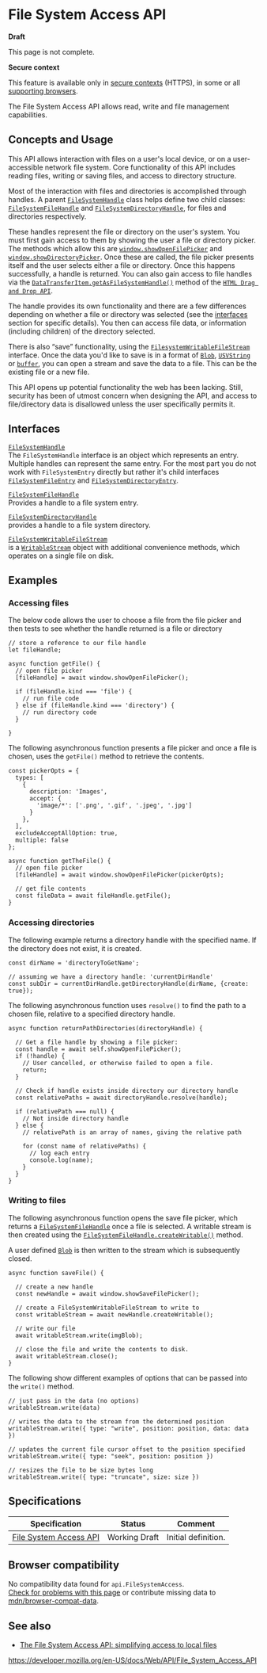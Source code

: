 # File System Access API

**Draft**

This page is not complete.

**Secure context**

This feature is available only in [secure contexts](https://developer.mozilla.org/en-US/docs/Web/Security/Secure_Contexts) (HTTPS), in some or all [supporting browsers](#browser_compatibility).

The File System Access API allows read, write and file management capabilities.

## Concepts and Usage

This API allows interaction with files on a user's local device, or on a user-accessible network file system. Core functionality of this API includes reading files, writing or saving files, and access to directory structure.

Most of the interaction with files and directories is accomplished through handles. A parent [`FileSystemHandle`](filesystemhandle) class helps define two child classes: [`FileSystemFileHandle`](filesystemfilehandle) and [`FileSystemDirectoryHandle`](filesystemdirectoryhandle), for files and directories respectively.

These handles represent the file or directory on the user's system. You must first gain access to them by showing the user a file or directory picker. The methods which allow this are [`window.showOpenFilePicker`](window/showopenfilepicker) and [`window.showDirectoryPicker`](window/showdirectorypicker). Once these are called, the file picker presents itself and the user selects either a file or directory. Once this happens successfully, a handle is returned. You can also gain access to file handles via the [`DataTransferItem.getAsFileSystemHandle()`](datatransferitem/getasfilesystemhandle) method of the [`HTML Drag and Drop API`](html_drag_and_drop_api).

The handle provides its own functionality and there are a few differences depending on whether a file or directory was selected (see the [interfaces](#interfaces) section for specific details). You then can access file data, or information (including children) of the directory selected.

There is also “save” functionality, using the [`FilesystemWritableFileStream`](filesystemwritablefilestream) interface. Once the data you'd like to save is in a format of [`Blob`](blob), [`USVString`](usvstring) or [`buffer`](https://developer.mozilla.org/en-US/docs/Web/JavaScript/Reference/Global_Objects/ArrayBuffer), you can open a stream and save the data to a file. This can be the existing file or a new file.

This API opens up potential functionality the web has been lacking. Still, security has been of utmost concern when designing the API, and access to file/directory data is disallowed unless the user specifically permits it.

## Interfaces

[`FileSystemHandle`](filesystemhandle)  
The `FileSystemHandle` interface is an object which represents an entry. Multiple handles can represent the same entry. For the most part you do not work with `FileSystemEntry` directly but rather it's child interfaces [`FileSystemFileEntry`](filesystemfileentry) and [`FileSystemDirectoryEntry`](filesystemdirectoryentry).

[`FileSystemFileHandle`](filesystemfilehandle)  
Provides a handle to a file system entry.

[`FileSystemDirectoryHandle`](filesystemdirectoryhandle)  
provides a handle to a file system directory.

[`FileSystemWritableFileStream`](filesystemwritablefilestream)  
is a [`WritableStream`](writablestream) object with additional convenience methods, which operates on a single file on disk.

## Examples

### Accessing files

The below code allows the user to choose a file from the file picker and then tests to see whether the handle returned is a file or directory

    // store a reference to our file handle
    let fileHandle;

    async function getFile() {
      // open file picker
      [fileHandle] = await window.showOpenFilePicker();

      if (fileHandle.kind === 'file') {
        // run file code
      } else if (fileHandle.kind === 'directory') {
        // run directory code
      }

    }

The following asynchronous function presents a file picker and once a file is chosen, uses the `getFile()` method to retrieve the contents.

    const pickerOpts = {
      types: [
        {
          description: 'Images',
          accept: {
            'image/*': ['.png', '.gif', '.jpeg', '.jpg']
          }
        },
      ],
      excludeAcceptAllOption: true,
      multiple: false
    };

    async function getTheFile() {
      // open file picker
      [fileHandle] = await window.showOpenFilePicker(pickerOpts);

      // get file contents
      const fileData = await fileHandle.getFile();
    }

### Accessing directories

The following example returns a directory handle with the specified name. If the directory does not exist, it is created.

    const dirName = 'directoryToGetName';

    // assuming we have a directory handle: 'currentDirHandle'
    const subDir = currentDirHandle.getDirectoryHandle(dirName, {create: true});

The following asynchronous function uses `resolve()` to find the path to a chosen file, relative to a specified directory handle.

    async function returnPathDirectories(directoryHandle) {

      // Get a file handle by showing a file picker:
      const handle = await self.showOpenFilePicker();
      if (!handle) {
        // User cancelled, or otherwise failed to open a file.
        return;
      }

      // Check if handle exists inside directory our directory handle
      const relativePaths = await directoryHandle.resolve(handle);

      if (relativePath === null) {
        // Not inside directory handle
      } else {
        // relativePath is an array of names, giving the relative path

        for (const name of relativePaths) {
          // log each entry
          console.log(name);
        }
      }
    }

### Writing to files

The following asynchronous function opens the save file picker, which returns a [`FileSystemFileHandle`](filesystemfilehandle) once a file is selected. A writable stream is then created using the [`FileSystemFileHandle.createWritable()`](filesystemfilehandle/createwritable) method.

A user defined [`Blob`](blob) is then written to the stream which is subsequently closed.

    async function saveFile() {

      // create a new handle
      const newHandle = await window.showSaveFilePicker();

      // create a FileSystemWritableFileStream to write to
      const writableStream = await newHandle.createWritable();

      // write our file
      await writableStream.write(imgBlob);

      // close the file and write the contents to disk.
      await writableStream.close();
    }

The following show different examples of options that can be passed into the `write()` method.

    // just pass in the data (no options)
    writableStream.write(data)

    // writes the data to the stream from the determined position
    writableStream.write({ type: "write", position: position, data: data })

    // updates the current file cursor offset to the position specified
    writableStream.write({ type: "seek", position: position })

    // resizes the file to be size bytes long
    writableStream.write({ type: "truncate", size: size })

## Specifications

<table><thead><tr class="header"><th>Specification</th><th>Status</th><th>Comment</th></tr></thead><tbody><tr class="odd"><td><a href="https://wicg.github.io/file-system-access/">File System Access API</a></td><td><span class="spec-wd">Working Draft</span></td><td>Initial definition.</td></tr></tbody></table>

## Browser compatibility

No compatibility data found for `api.FileSystemAccess`.  
[Check for problems with this page](#on-github) or contribute missing data to [mdn/browser-compat-data](https://github.com/mdn/browser-compat-data).

## See also

- [The File System Access API: simplifying access to local files](https://web.dev/file-system-access/)

<a href="https://developer.mozilla.org/en-US/docs/Web/API/File_System_Access_API" class="_attribution-link">https://developer.mozilla.org/en-US/docs/Web/API/File_System_Access_API</a>

